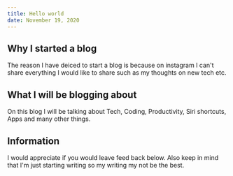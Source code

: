 ```yaml
---
title: Hello world
date: November 19, 2020
---
```

## Why I started a blog 
The reason I have deiced to start a blog is because on instagram I can't share everything I would like to share such as my thoughts on new tech etc.
## What I will be blogging about
On this blog I will be talking about Tech, Coding, Productivity, Siri shortcuts, Apps and many other things.
## Information
I would appreciate if you would leave feed back below. Also keep in mind that I'm just starting writing so my writing my not be the best.
